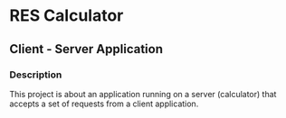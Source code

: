 # RES Calculator

## Client - Server Application

### Description

This project is about an application running on a server (calculator) that accepts a set of requests from a client application.